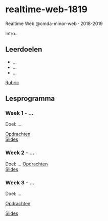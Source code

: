 # realtime-web-1819
Realtime Web @cmda-minor-web · 2018-2019

Intro..

## Leerdoelen
- _..._
- _..._
- _..._

[Rubric](...)

## Lesprogramma

### Week 1 - ...

Doel: ...

[Opdrachten](...)  
[Slides](...)  


### Week 2 - ...  

Doel: ... 
[Opdrachten]()  
[Slides]()


### Week 3 - ... 

Doel: ...

[Opdrachten](...)

[Slides]()


<!-- Add a link to your live demo in Github Pages 🌐-->

<!-- ☝️ replace this description with a description of your own work -->

<!-- Add a nice image here at the end of the week, showing off your shiny frontend 📸 -->

<!-- Maybe a table of contents here? 📚 -->

<!-- How about a section that describes how to install this project? 🤓 -->

<!-- ...but how does one use this project? What are its features 🤔 -->

<!-- What external data source is featured in your project and what are its properties 🌠 -->

<!-- Maybe a checklist of done stuff and stuff still on your wishlist? ✅ -->

<!-- How about a license here? 📜 (or is it a licence?) 🤷 -->

